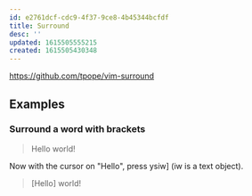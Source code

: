```yaml
---
id: e2761dcf-cdc9-4f37-9ce8-4b45344bcfdf
title: Surround
desc: ''
updated: 1615505555215
created: 1615505430348
---
```


https://github.com/tpope/vim-surround

## Examples

### Surround a word with brackets

> Hello world!

Now with the cursor on "Hello", press ysiw] (iw is a text object).

> [Hello] world!